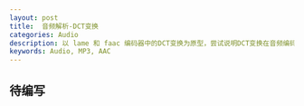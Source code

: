 ```yaml
---
layout: post
title:  音频解析-DCT变换
categories: Audio
description: 以 lame 和 faac 编码器中的DCT变换为原型，尝试说明DCT变换在音频编码中的规则
keywords: Audio, MP3, AAC
---
```


## 待编写
